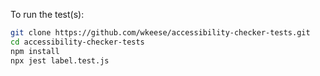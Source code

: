 To run the test(s):

```sh
git clone https://github.com/wkeese/accessibility-checker-tests.git
cd accessibility-checker-tests
npm install
npx jest label.test.js
```
